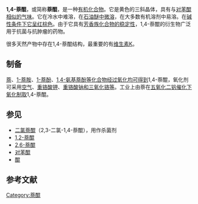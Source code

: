 **1,4-萘醌**，或简称**萘醌**，是一种[有机化合物](../Page/有机化合物.md "wikilink")。它是黄色的三斜晶体，具有与[对苯醌相似的气味](https://zh.wikipedia.org/wiki/对苯醌 "wikilink")。它在冷水中难溶，在[石油醚中微溶](https://zh.wikipedia.org/wiki/石油醚 "wikilink")，在大多数有机溶剂中易溶。在[碱性条件下它呈红棕色](https://zh.wikipedia.org/wiki/碱性 "wikilink")。由于它具有[芳香族化合物的稳定性](https://zh.wikipedia.org/wiki/芳香族化合物 "wikilink")，1,4-萘醌的衍生物广泛用于抗菌与抗肿瘤的药物。

很多天然产物中存在1,4-萘醌结构，最重要的有[维生素K](../Page/维生素K.md "wikilink")。

## 制备

[萘](../Page/萘.md "wikilink")、[1-萘胺](../Page/1-萘胺.md "wikilink")、[1-萘酚](https://zh.wikipedia.org/wiki/1-萘酚 "wikilink")、[1,4-氨基萘酚等化合物经过氧化均可得到](https://zh.wikipedia.org/wiki/1,4-氨基萘酚 "wikilink")1,4-萘醌，氧化剂可采用[空气](../Page/空气.md "wikilink")、[重铬酸钾](../Page/重铬酸钾.md "wikilink")、[重铬酸钠和](../Page/重铬酸钠.md "wikilink")[三氧化铬等](../Page/三氧化铬.md "wikilink")。工业上由萘在[五氧化二钒催化下氧化制取](../Page/五氧化二钒.md "wikilink")1,4-萘醌。

## 参见

  - [二氯萘醌](https://zh.wikipedia.org/wiki/二氯萘醌 "wikilink")（2,3-二氯-1,4-萘醌），用作杀菌剂
  - [1,2-萘醌](../Page/1,2-萘醌.md "wikilink")
  - [2,6-萘醌](https://zh.wikipedia.org/wiki/2,6-萘醌 "wikilink")
  - [对苯醌](https://zh.wikipedia.org/wiki/对苯醌 "wikilink")
  - [醌](../Page/醌.md "wikilink")

## 参考文献

[Category:萘醌](https://zh.wikipedia.org/wiki/Category:萘醌 "wikilink")